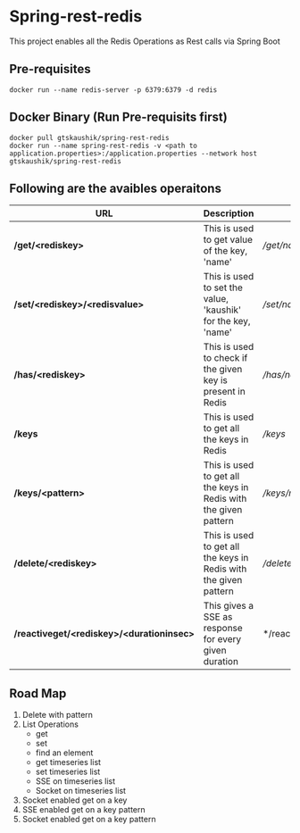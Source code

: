 # Spring-rest-redis
This project enables all the Redis Operations as Rest calls via Spring Boot

## Pre-requisites
```shell
docker run --name redis-server -p 6379:6379 -d redis
```

## Docker Binary (Run Pre-requisits first)
```shell
docker pull gtskaushik/spring-rest-redis
docker run --name spring-rest-redis -v <path to application.properties>:/application.properties --network host gtskaushik/spring-rest-redis
```

## Following are the avaibles operaitons
URL | Description | Example
--- | --- | ---
**/get/\<rediskey\>** | This is used to get value of the key, 'name' | */get/name*
**/set/\<rediskey\>/\<redisvalue\>** | This is used to set the value, 'kaushik' for the key, 'name' | */set/name/kaushik*
**/has/\<rediskey\>** | This is used to check if the given key is present in Redis | */has/name*
**/keys** | This is used to get all the keys in Redis | */keys*
**/keys/\<pattern\>** | This is used to get all the keys in Redis with the given pattern | */keys/na**
**/delete/\<rediskey\>** | This is used to get all the keys in Redis with the given pattern | */delete/name*
**/reactiveget/\<rediskey\>/\<durationinsec\>** | This gives a SSE as response for every given duration | */reactiveget/name/2

## Road Map
1. Delete with pattern
2. List Operations
    * get
    * set
    * find an element
    * get timeseries list
    * set timeseries list
    * SSE on timeseries list
    * Socket on timeseries list
3. Socket enabled get on a key
4. SSE enabled get on a key pattern
5. Socket enabled get on a key pattern




